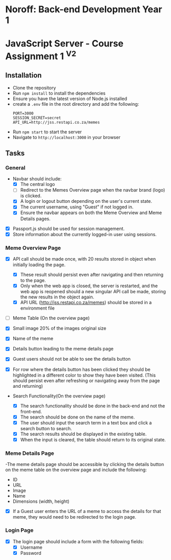 # Noroff: Back-end Development Year 1

# JavaScript Server - Course Assignment 1 <sup>V2</sup>

## Installation

- Clone the repository
- Run `npm install` to install the dependencies
- Ensure you have the latest version of Node.js installed
- create a `.env` file in the root directory and add the following:
  ```
  PORT=3000
  SESSION_SECRET=secret
  API_URL=http://jss.restapi.co.za/memes
  ```
- Run `npm start` to start the server
- Navigate to `http://localhost:3000` in your browser

## Tasks

### General

- Navbar should include:
  - [x] The central logo
  - [ ] Redirect to the Memes Overview page when the navbar brand (logo) is clicked.
  - [x] A login or logout button depending on the user's current state.
  - [x] The current username, using "Guest" if not logged in.
  - [x] Ensure the navbar appears on both the Meme Overview and Meme Details pages.
- [x] Passport.js should be used for session management.
- [x] Store information about the currently logged-in user using sessions.

### Meme Overview Page

- [x] API call should be made once, with 20 results stored in object when initially loading the page.
  - [x] These result should persist even after navigating and then returning to the page.
  - [x] Only when the web app is closed, the server is restarted, and the web app is reopened should a new singular API call be made, storing the new results in the object again.
  - [x] API URL (http://jss.restapi.co.za/memes) should be stored in a environment file

-[ ] Meme Table (On the overview page)

- [x] Small image 20% of the images original size
- [x] Name of the meme
- [x] Details button leading to the meme details page
- [x] Guest users should not be able to see the details button
- [x] For row where the details button has been clicked they should be highlighted in a different color to show they have been visited. (This should persist even after refreshing or navigating away from the page and returning)

- Search Functionality(On the overview page)

  - [x] The search functionality should be done in the back-end and not the front-end.
  - [x] The search should be done on the name of the meme.
  - [x] The user should input the search term in a text box and click a search button to search.
  - [x] The search results should be displayed in the existing table.
  - [x] When the input is cleared, the table should return to its original state.

### Meme Details Page

-The meme details page should be accessible by clicking the details button on the meme table on the overview page and include the following:

- ID
- URL
- Image
- Name
- Dimensions (width, height)
- [x] If a Guest user enters the URL of a meme to access the details for that meme, they would need to be redirected to the login page.

### Login Page

- [x] The login page should include a form with the following fields:
  - [x] Username
  - [x] Password
